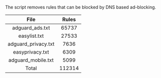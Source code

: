 The script removes rules that can be blocked by DNS based ad-blocking.


| File | Rules |
|:----:|:-----:|
| adguard_ads.txt | 65737 |
| easylist.txt | 27533 |
| adguard_privacy.txt | 7636 |
| easyprivacy.txt | 6309 |
| adguard_mobile.txt | 5099 |
| Total | 112314 |
